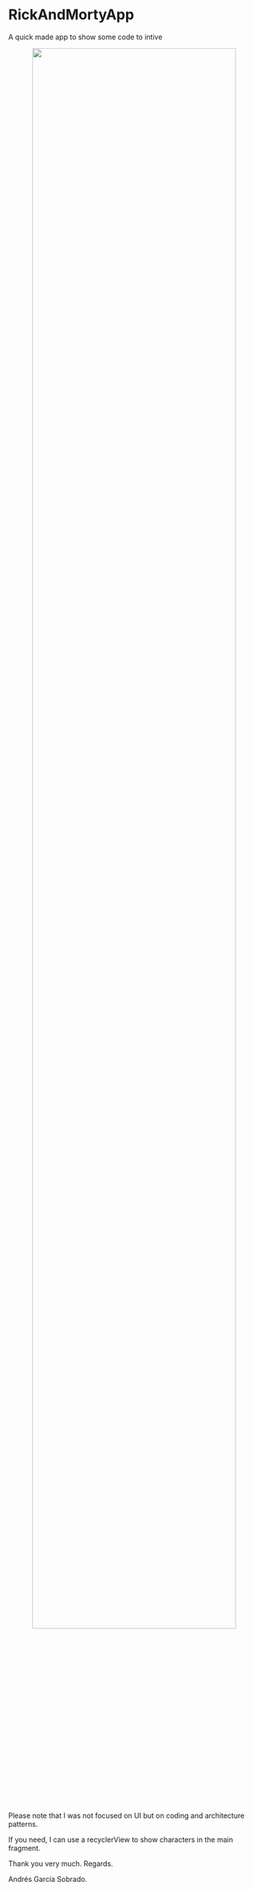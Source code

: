 # RickAndMortyApp
A quick made app to show some code to intive

<center> <img src="https://user-images.githubusercontent.com/48637183/106616456-58670b00-654c-11eb-950a-e08fdb97c531.png" width="90%"></img>  </center>


Please note that I was not focused on UI but on coding and architecture patterns.

If you need, I can use a recyclerView to show characters in the main fragment.

Thank you very much. Regards.


Andrés García Sobrado.
